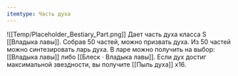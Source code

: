 ```yaml
---
itemtype: Часть духа
---
```

![[Temp/Placeholder_Bestiary_Part.png]]
Дает часть духа класса S [[Владыка лавы]]. Собрав 50 частей, можно призвать духа. Из 50 частей можно синтезировать ларь духа. В ларе можно получить на выбор: [[Владыка лавы]] либо [[Блеск · Владыка лавы]]. Если дух достиг максимальной звездности, вы получите [[Пыль духа]] х16.

